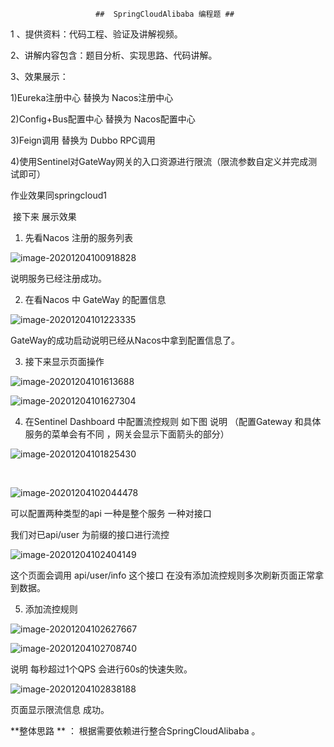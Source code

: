                        ##  SpringCloudAlibaba 编程题 ## 

1 、提供资料：代码工程、验证及讲解视频。

2、讲解内容包含：题目分析、实现思路、代码讲解。

3、效果展示：

1)Eureka注册中心 替换为 Nacos注册中心

2)Config+Bus配置中心 替换为 Nacos配置中心

3)Feign调用 替换为 Dubbo RPC调用

4)使用Sentinel对GateWay网关的入口资源进行限流（限流参数自定义并完成测试即可） 

作业效果同springcloud1

​     接下来 展示效果



1.  先看Nacos 注册的服务列表

   ![image-20201204100918828](https://gitee.com/adc123321/blog_img/raw/master/image/202012/04/100919-986811.png)

说明服务已经注册成功。

2. 在看Nacos 中 GateWay 的配置信息

![image-20201204101223335](https://gitee.com/adc123321/blog_img/raw/master/image/202012/04/101224-25191.png)

GateWay的成功启动说明已经从Nacos中拿到配置信息了。

3.  接下来显示页面操作

![image-20201204101613688](https://gitee.com/adc123321/blog_img/raw/master/image/202012/04/101614-915981.png)

![image-20201204101627304](https://gitee.com/adc123321/blog_img/raw/master/image/202012/04/101627-554344.png)

4. 在Sentinel Dashboard  中配置流控规则 如下图   说明 （配置Gateway 和具体服务的菜单会有不同 ，网关会显示下面箭头的部分）

![image-20201204101825430](https://gitee.com/adc123321/blog_img/raw/master/image/202012/04/101825-363667.png)

​        

![image-20201204102044478](https://gitee.com/adc123321/blog_img/raw/master/image/202012/04/102045-126699.png)

可以配置两种类型的api  一种是整个服务  一种对接口

我们对已api/user 为前缀的接口进行流控

![image-20201204102404149](https://gitee.com/adc123321/blog_img/raw/master/image/202012/04/102404-718014.png)

 这个页面会调用 api/user/info 这个接口    在没有添加流控规则多次刷新页面正常拿到数据。

5. 添加流控规则

![image-20201204102627667](https://gitee.com/adc123321/blog_img/raw/master/image/202012/04/102628-21927.png)

![image-20201204102708740](https://gitee.com/adc123321/blog_img/raw/master/image/202012/04/103152-867818.png)

 说明  每秒超过1个QPS 会进行60s的快速失败。

![image-20201204102838188](https://gitee.com/adc123321/blog_img/raw/master/image/202012/04/102838-150842.png)

   页面显示限流信息 成功。

**整体思路 ** ： 根据需要依赖进行整合SpringCloudAlibaba 。

